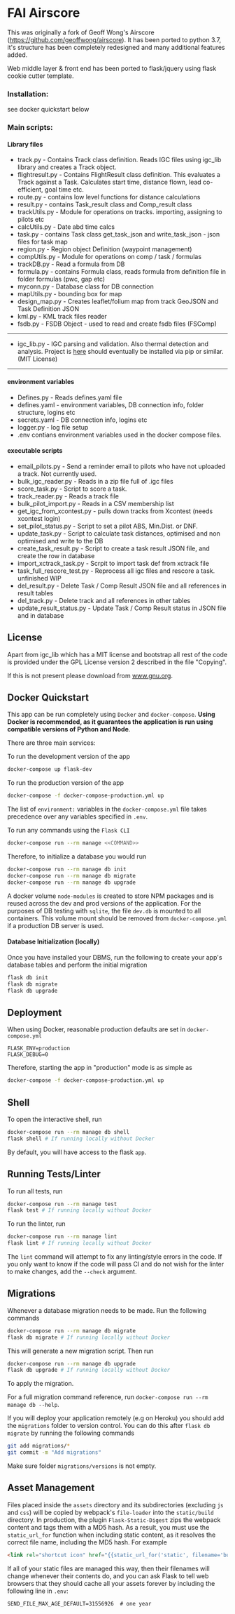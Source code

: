 # FAI Airscore

This was originally a fork of Geoff Wong's Airscore (https://github.com/geoffwong/airscore).
It has been ported to python 3.7, it's structure has been completely redesigned and many additional features added.

Web middle layer & front end has been ported to flask/jquery using flask cookie cutter template.

### Installation:

see docker quickstart below

### Main scripts:

#### Library files
- track.py - Contains Track class definition. Reads IGC files using igc_lib library and creates a Track object.
- flightresult.py - Contains FlightResult class definition. This evaluates a Track against a Task. Calculates start time, distance flown, lead co-efficient, goal time etc. 
- route.py - contains low level functions for distance calculations
- result.py - contains Task_result class and Comp_result class
- trackUtils.py - Module for operations on tracks. importing, assigning to pilots etc
- calcUtils.py - Date abd time calcs
- task.py - contains Task class get_task_json and write_task_json - json files for task map
- region.py - Region object Definition (waypoint management)
- compUtils.py - Module for operations on comp / task / formulas
- trackDB.py - Read a formula from DB
- formula.py - contains Formula class, reads formula from definition file in folder formulas (pwc, gap etc)
- myconn.py - Database class for DB connection
- mapUtils.py - bounding box for map
- design_map.py - Creates leaflet/folium map from track GeoJSON and Task Definition JSON
- kml.py - KML track files reader
- fsdb.py - FSDB Object - used to read and create fsdb files (FSComp)
------------------------
- igc_lib.py - IGC parsing and validation. Also thermal detection and analysis. Project is [here](https://github.com/xiadz/igc_lib) should eventually be installed via pip or similar. (MIT License)
------------------------
#### environment variables
- Defines.py - Reads defines.yaml file
- defines.yaml - environment variables, DB connection info, folder structure, logins etc
- secrets.yaml - DB connection info, logins etc
- logger.py - log file setup
- .env contians environment variables used in the docker compose files.

#### executable scripts
- email_pilots.py - Send a reminder email to pilots who have not uploaded a track. Not currently used.
- bulk_igc_reader.py - Reads in a zip file full of .igc files
- score_task.py - Script to score a task.
- track_reader.py - Reads a track file
- bulk_pilot_import.py - Reads in a CSV membership list
- get_igc_from_xcontest.py - pulls down tracks from Xcontest (needs xcontest login)
- set_pilot_status.py - Script to set a pilot ABS, Min.Dist. or DNF.
- update_task.py - Script to calculate task distances, optimised and non optimised and write to the DB
- create_task_result.py - Script to create a task result JSON file, and create the row in database
- import_xctrack_task.py - Scrpit to import task def from xctrack file
- task_full_rescore_test.py - Reprocess all igc files and rescore a task. unfinished WIP	
- del_result.py - Delete Task / Comp Result JSON file and all references in result tables
- del_track.py - Delete track and all references in other tables
- update_result_status.py - Update Task / Comp Result status in JSON file and in database

## License
Apart from igc_lib which has a MIT license and bootstrap all rest of the code is provided under the GPL License version 2 described in the file "Copying".

If this is not present please download from www.gnu.org.

## Docker Quickstart

This app can be run completely using `Docker` and `docker-compose`. **Using Docker is recommended, as it guarantees the application is run using compatible versions of Python and Node**.

There are three main services:

To run the development version of the app

```bash
docker-compose up flask-dev
```

To run the production version of the app

```bash
docker-compose -f docker-compose-production.yml up

```

The list of `environment:` variables in the `docker-compose.yml` file takes precedence over any variables specified in `.env`.

To run any commands using the `Flask CLI`

```bash
docker-compose run --rm manage <<COMMAND>>
```

Therefore, to initialize a database you would run

```bash
docker-compose run --rm manage db init
docker-compose run --rm manage db migrate
docker-compose run --rm manage db upgrade
```

A docker volume `node-modules` is created to store NPM packages and is reused across the dev and prod versions of the application. For the purposes of DB testing with `sqlite`, the file `dev.db` is mounted to all containers. This volume mount should be removed from `docker-compose.yml` if a production DB server is used.

#### Database Initialization (locally)

Once you have installed your DBMS, run the following to create your app's
database tables and perform the initial migration

```bash
flask db init
flask db migrate
flask db upgrade
```

## Deployment

When using Docker, reasonable production defaults are set in `docker-compose.yml`

```text
FLASK_ENV=production
FLASK_DEBUG=0
```

Therefore, starting the app in "production" mode is as simple as

```bash
docker-compose -f docker-compose-production.yml up
```

## Shell

To open the interactive shell, run

```bash
docker-compose run --rm manage db shell
flask shell # If running locally without Docker
```

By default, you will have access to the flask `app`.

## Running Tests/Linter

To run all tests, run

```bash
docker-compose run --rm manage test
flask test # If running locally without Docker
```

To run the linter, run

```bash
docker-compose run --rm manage lint
flask lint # If running locally without Docker
```

The `lint` command will attempt to fix any linting/style errors in the code. If you only want to know if the code will pass CI and do not wish for the linter to make changes, add the `--check` argument.

## Migrations

Whenever a database migration needs to be made. Run the following commands

```bash
docker-compose run --rm manage db migrate
flask db migrate # If running locally without Docker
```

This will generate a new migration script. Then run

```bash
docker-compose run --rm manage db upgrade
flask db upgrade # If running locally without Docker
```

To apply the migration.

For a full migration command reference, run `docker-compose run --rm manage db --help`.

If you will deploy your application remotely (e.g on Heroku) you should add the `migrations` folder to version control.
You can do this after `flask db migrate` by running the following commands

```bash
git add migrations/*
git commit -m "Add migrations"
```

Make sure folder `migrations/versions` is not empty.

## Asset Management

Files placed inside the `assets` directory and its subdirectories
(excluding `js` and `css`) will be copied by webpack's
`file-loader` into the `static/build` directory. In production, the plugin
`Flask-Static-Digest` zips the webpack content and tags them with a MD5 hash.
As a result, you must use the `static_url_for` function when including static content,
as it resolves the correct file name, including the MD5 hash.
For example

```html
<link rel="shortcut icon" href="{{static_url_for('static', filename='build/img/favicon.ico') }}">
```

If all of your static files are managed this way, then their filenames will change whenever their
contents do, and you can ask Flask to tell web browsers that they
should cache all your assets forever by including the following line
in ``.env``:

```text
SEND_FILE_MAX_AGE_DEFAULT=31556926  # one year
```

